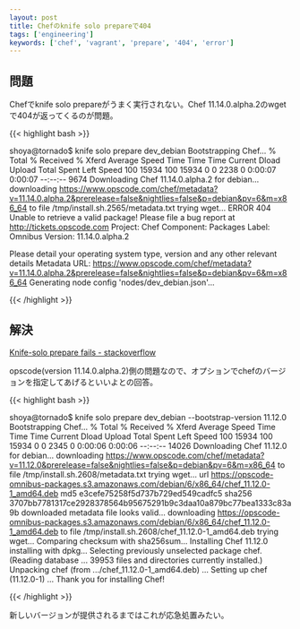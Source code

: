 ```yaml
---
layout: post
title: Chefのknife solo prepareで404
tags: ['engineering']
keywords: ['chef', 'vagrant', 'prepare', '404', 'error']
---
```


## 問題

Chefでknife solo prepareがうまく実行されない。Chef 11.14.0.alpha.2のwgetで404が返ってくるのが問題。

{{< highlight bash >}}

shoya@tornado$ knife solo prepare dev_debian
Bootstrapping Chef...
  % Total    % Received % Xferd  Average Speed   Time    Time     Time  Current
                                 Dload  Upload   Total   Spent    Left  Speed
100 15934  100 15934    0     0   2238      0  0:00:07  0:00:07 --:--:--  9674
Downloading Chef 11.14.0.alpha.2 for debian...
downloading https://www.opscode.com/chef/metadata?v=11.14.0.alpha.2&prerelease=false&nightlies=false&p=debian&pv=6&m=x86_64
  to file /tmp/install.sh.2565/metadata.txt
trying wget...
ERROR 404
Unable to retrieve a valid package!
Please file a bug report at http://tickets.opscode.com
Project: Chef
Component: Packages
Label: Omnibus
Version: 11.14.0.alpha.2

Please detail your operating system type, version and any other relevant details
Metadata URL: https://www.opscode.com/chef/metadata?v=11.14.0.alpha.2&prerelease=false&nightlies=false&p=debian&pv=6&m=x86_64
Generating node config 'nodes/dev_debian.json'...

{{< /highlight >}}

## 解決

[Knife-solo prepare fails - stackoverflow](http://stackoverflow.com/questions/23591190/knife-solo-prepare-fails)

opscode(version 11.14.0.alpha.2)側の問題なので、オプションでchefのバージョンを指定してあげるといいよとの回答。

{{< highlight bash >}}

shoya@tornado$ knife solo prepare dev_debian --bootstrap-version 11.12.0
Bootstrapping Chef...
  % Total    % Received % Xferd  Average Speed   Time    Time     Time  Current
                                 Dload  Upload   Total   Spent    Left  Speed
100 15934  100 15934    0     0   2345      0  0:00:06  0:00:06 --:--:-- 14026
Downloading Chef 11.12.0 for debian...
downloading https://www.opscode.com/chef/metadata?v=11.12.0&prerelease=false&nightlies=false&p=debian&pv=6&m=x86_64
  to file /tmp/install.sh.2608/metadata.txt
trying wget...
url    https://opscode-omnibus-packages.s3.amazonaws.com/debian/6/x86_64/chef_11.12.0-1_amd64.deb
md5    e3cefe75258f5d737b729ed549cadfc5
sha256    3707bb7781317ce2928378564b95675291b9c3daa10a879bc77bea1333c83a9b
downloaded metadata file looks valid...
downloading https://opscode-omnibus-packages.s3.amazonaws.com/debian/6/x86_64/chef_11.12.0-1_amd64.deb
  to file /tmp/install.sh.2608/chef_11.12.0-1_amd64.deb
trying wget...
Comparing checksum with sha256sum...
Installing Chef 11.12.0
installing with dpkg...
Selecting previously unselected package chef.
(Reading database ... 39953 files and directories currently installed.)
Unpacking chef (from .../chef_11.12.0-1_amd64.deb) ...
Setting up chef (11.12.0-1) ...
Thank you for installing Chef!

{{< /highlight >}}

新しいバージョンが提供されるまではこれが応急処置みたい。
